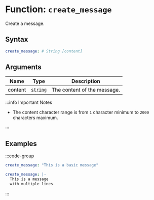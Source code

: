 # Function: `create_message`

Create a message.

## Syntax

```yml
create_message: # String [content]
```

## Arguments

| Name    | Type               | Description                 |
| ------- | ------------------ | --------------------------- |
| content | [`string`][String] | The content of the message. |

:::info Important Notes

- The content character range is from `1` character minimum to `2000` characters maximum.

:::

## Examples

:::code-group

```yml [Basic Message]
create_message: "This is a basic message"
```

```yml [Line Breaks]
create_message: |-
  This is a message
  with multiple lines
```

:::

[String]: /learning/data-types#text-strings-string
